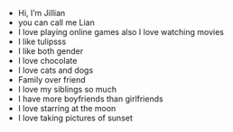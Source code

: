 -  Hi, I’m Jillian
-  you can call me Lian
-  I love playing online games also I love watching movies
-  I like tulipsss
-  I like both gender
-  I love chocolate
-  I love cats and dogs
-  Family over friend
- I love my siblings so much
- I have more boyfriends than girlfriends
- I love starring at the moon
- I love taking pictures of sunset 
